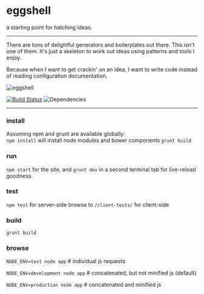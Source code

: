 eggshell
========

a starting point for hatching ideas.

------

There are tons of delightful generators and boilerplates out there.
This isn't one of them. It's just a skeleton to work out ideas using
patterns and tools I enjoy.

Because when I want to get crackin' on an idea,
I want to write code instead of reading configuration documentation.

![eggshell](https://raw.github.com/twalker/eggshell/master/public/img/get-crackin.jpg "Get crackin'")

[![Build Status](https://travis-ci.org/twalker/eggshell.png)](https://travis-ci.org/twalker/eggshell)
![Dependencies](https://david-dm.org/twalker/eggshell.png)

------
### install

Assuming npm and grunt are available globally:  
`npm install`  will install node modules and bower components
`grunt build`  

### run
`npm start` for the site, and `grunt dev` in a second terminal tab for live-reload goodness.

### test
`npm test` for server-side
browse to `/client-tests/` for client-side

### build
`grunt build`

### browse

`NODE_ENV=test node app` # individual js requests

`NODE_ENV=development node app` # concatenated, but not minified js (default)

`NODE_ENV=production node app` # concatenated and minified js
